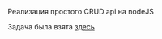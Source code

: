 Реализация простого CRUD api на nodeJS

Задача была взята [здесь](https://github.com/AlreadyBored/nodejs-assignments/blob/main/assignments/crud-api/assignment.md)
